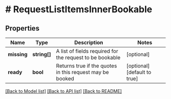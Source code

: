 # # RequestListItemsInnerBookable

## Properties

Name | Type | Description | Notes
------------ | ------------- | ------------- | -------------
**missing** | **string[]** | A list of fields required for the request to be bookable | [optional]
**ready** | **bool** | Returns true if the quotes in this request may be booked | [optional] [default to true]

[[Back to Model list]](../../README.md#models) [[Back to API list]](../../README.md#endpoints) [[Back to README]](../../README.md)
